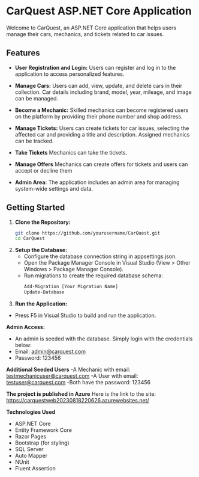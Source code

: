# CarQuest ASP.NET Core Application

Welcome to CarQuest, an ASP.NET Core application that helps users manage their cars, mechanics, and tickets related to car issues.

## Features

- **User Registration and Login:** Users can register and log in to the application to access personalized features.

- **Manage Cars:** Users can add, view, update, and delete cars in their collection. Car details including brand, model, year, mileage, and image can be managed.

- **Become a Mechanic:** Skilled mechanics can become registered users on the platform by providing their phone number and shop address.

- **Manage Tickets:** Users can create tickets for car issues, selecting the affected car and providing a title and description. Assigned mechanics can be tracked.
  
- **Take Tickets** Mechanics can take the tickets.

- **Manage Offers** Mechanics can create offers for tickets and users can accept or decline them

- **Admin Area:** The application includes an admin area for managing system-wide settings and data.

## Getting Started

1. **Clone the Repository:**
   ```sh
   git clone https://github.com/yourusername/CarQuest.git
   cd CarQuest

2. **Setup the Database:**
   - Configure the database connection string in appsettings.json.
   - Open the Package Manager Console in Visual Studio (View > Other Windows > Package Manager Console).
   - Run migrations to create the required database schema:
     ```sh
     Add-Migration [Your Migration Name]
     Update-Database

3. **Run the Application:**
  - Press F5 in Visual Studio to build and run the application.

**Admin Access:**
  - An admin is seeded with the database. Simply login with the credentials below:
  - Email: admin@carquest.com
  - Password: 123456

**Additional Seeded Users**
  -A Mechanic with email: testmechanicuser@carquest.com
  -A User with email: testuser@carquest.com
  -Both have the password: 123456

**The project is published in Azure**
Here is the link to the site: https://carquestweb20230818220626.azurewebsites.net/
    
**Technologies Used**
  - ASP.NET Core
  - Entity Framework Core
  - Razor Pages
  - Bootstrap (for styling)
  - SQL Server
  - Auto Mapper
  - NUnit
  - Fluent Assertion
